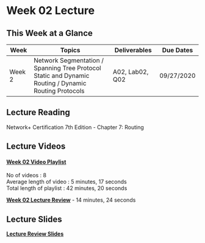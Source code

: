 # Week 02 Lecture

## This Week at a Glance

| Week | Topics |  Deliverables | Due Dates |
| --- | --- | --- | --- |
| Week 2 | Network Segmentation / Spanning Tree Protocol <br> Static and Dynamic Routing / Dynamic Routing Protocols |	A02, Lab02, Q02 | 09/27/2020 |

## Lecture Reading

Network+ Certification 7th Edition - Chapter 7: Routing

## Lecture Videos

#### [Week 02 Video Playlist](https://www.youtube.com/playlist?list=PLuUSWzFVaPpsiEpY-sLkcuVaFJGFTcuyX) <br>
No of videos : 8<br>
Average length of video : 5 minutes, 17 seconds<br>
Total length of playlist : 42 minutes, 20 seconds<br>

**[Week 02 Lecture Review](https://uri.techsmithrelay.com/CrsH)** - 14 minutes, 24 seconds


## Lecture Slides

**[Lecture Review Slides](week02-lecture-notes.pdf)**


